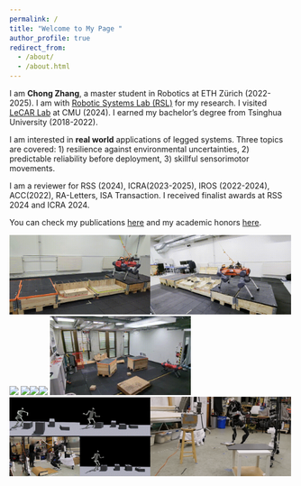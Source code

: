 ```yaml
---
permalink: /
title: "Welcome to My Page "
author_profile: true
redirect_from: 
  - /about/
  - /about.html
---
```



I am **Chong Zhang**, a master student in Robotics at ETH Zürich (2022-2025). I am with [Robotic Systems Lab (RSL)](https://rsl.ethz.ch/) for my research. I visited [LeCAR Lab](https://lecar-lab.github.io/) at CMU (2024). I earned my bachelor’s degree from Tsinghua University (2018-2022).       

I am interested in **real world** applications of legged systems. Three topics are covered: 1) resilience against environmental uncertainties, 2) predictable reliability before deployment, 3) skillful sensorimotor movements.  

I am a reviewer for RSS (2024), ICRA(2023-2025), IROS (2022-2024), ACC(2022), RA-Letters, ISA Transaction.  I received finalist awards at RSS 2024 and ICRA 2024.   

You can check my publications [here](https://zita-ch.github.io/publications) and my academic honors [here](https://zita-ch.github.io/honors).
  
    
<img src="/files/anymalrisky_iros24.gif" width="250"/><img src="/files/anymalrisky2_iros24.gif" width="250"/><img src="/files/anymal_adv_indoor.gif" width="250"/>
<img src="/files/anymal_adv_wild.gif" width="250"/><img src="/files/abs_snow.gif" width="250"/><img src="/files/robustness_h2o.gif" width="250"/>
<img src="/files/anymal_blindnav.gif" width="250"/><img src="/files/wococo_parkour.gif" width="250"/><img src="/files/wococo_locomani.gif" width="250"/>         